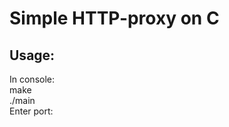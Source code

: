 # Simple HTTP-proxy on C

## Usage:
In console:
    <br/> make
    <br/> ./main
    <br/> Enter port: <Enter your port> 

